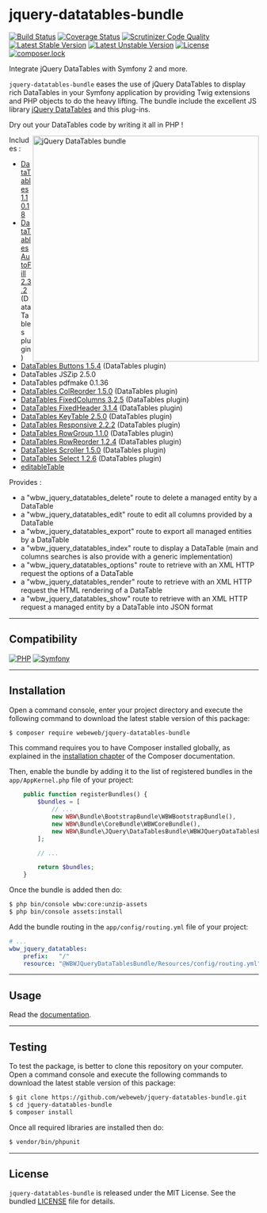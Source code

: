 jquery-datatables-bundle
========================

[![Build Status](https://img.shields.io/travis/webeweb/jquery-datatables-bundle/master.svg?style=flat-square)](https://travis-ci.org/webeweb/jquery-datatables-bundle)
[![Coverage Status](https://img.shields.io/coveralls/webeweb/jquery-datatables-bundle/master.svg?style=flat-square)](https://coveralls.io/github/webeweb/jquery-datatables-bundle?branch=master)
[![Scrutinizer Code Quality](https://img.shields.io/scrutinizer/quality/g/webeweb/jquery-datatables-bundle/master.svg?style=flat-square)](https://scrutinizer-ci.com/g/webeweb/jquery-datatables-bundle/?branch=master)
[![Latest Stable Version](https://img.shields.io/packagist/v/webeweb/jquery-datatables-bundle.svg?style=flat-square)](https://packagist.org/packages/webeweb/jquery-datatables-bundle)
[![Latest Unstable Version](https://img.shields.io/packagist/vpre/webeweb/jquery-datatables-bundle.svg?style=flat-square)](https://packagist.org/packages/webeweb/jquery-datatables-bundle)
[![License](https://img.shields.io/packagist/l/webeweb/jquery-datatables-bundle.svg?style=flat-square)](https://packagist.org/packages/webeweb/jquery-datatables-bundle)
[![composer.lock](https://img.shields.io/badge/.lock-uncommited-important.svg?style=flat-square)](https://packagist.org/packages/webeweb/jquery-datatables-bundle)

Integrate jQuery DataTables with Symfony 2 and more.

`jquery-datatables-bundle` eases the use of jQuery DataTables to display rich
DataTables in your Symfony application by providing Twig extensions and PHP
objects to do the heavy lifting. The bundle include the excellent JS library
[jQuery DataTables](https://datatables.net/) and this plug-ins.

Dry out your DataTables code by writing it all in PHP !

<img src="https://raw.githubusercontent.com/webeweb/jquery-datatables-bundle/master/Resources/doc/screenshot_readme.png" alt="jQuery DataTables bundle" align="right" height="456"/>

Includes :

- [DataTables 1.10.18](https://datatables.net/)
- [DataTables AutoFill 2.3.2](https://datatables.net/extensions/autofill/) (DataTables plugin)
- [DataTables Buttons 1.5.4](https://datatables.net/extensions/buttons/) (DataTables plugin)
- DataTables JSZip 2.5.0
- DataTables pdfmake 0.1.36
- [DataTables ColReorder 1.5.0](https://datatables.net/extensions/colreorder/) (DataTables plugin)
- [DataTables FixedColumns 3.2.5](https://datatables.net/extensions/fixedcolumns/) (DataTables plugin)
- [DataTables FixedHeader 3.1.4](https://datatables.net/extensions/fixedheader/) (DataTables plugin)
- [DataTables KeyTable 2.5.0](https://datatables.net/extensions/keytable/) (DataTables plugin)
- [DataTables Responsive 2.2.2](https://datatables.net/extensions/responsive/) (DataTables plugin)
- [DataTables RowGroup 1.1.0](https://datatables.net/extensions/rowgroup/) (DataTables plugin)
- [DataTables RowReorder 1.2.4](https://datatables.net/extensions/rowreorder/) (DataTables plugin)
- [DataTables Scroller 1.5.0](https://datatables.net/extensions/scroller/) (DataTables plugin)
- [DataTables Select 1.2.6](https://datatables.net/extensions/select/) (DataTables plugin)
- [editableTable](https://github.com/mindmup/editable-table/)

Provides :

- a "wbw_jquery_datatables_delete" route to delete a managed entity by a DataTable
- a "wbw_jquery_datatables_edit" route to edit all columns provided by a DataTable
- a "wbw_jquery_datatables_export" route to export all managed entities by a DataTable
- a "wbw_jquery_datatables_index" route to display a DataTable (main and columns searches is also provide with a generic implementation)
- a "wbw_jquery_datatables_options" route to retrieve with an XML HTTP request the options of a DataTable
- a "wbw_jquery_datatables_render" route to retrieve with an XML HTTP request the HTML rendering of a DataTable
- a "wbw_jquery_datatables_show" route to retrieve with an XML HTTP request a managed entity by a DataTable into JSON format

---

## Compatibility

[![PHP](https://img.shields.io/packagist/php-v/webeweb/jquery-datatables-bundle.svg?style=flat-square)](http://php.net)
[![Symfony](https://img.shields.io/badge/symfony-%5E2.7%7C%5E3.0%7C%5E4.0-brightness.svg?style=flat-square)](https://symfony.com)

---

## Installation

Open a command console, enter your project directory and execute the following
command to download the latest stable version of this package:

```bash
$ composer require webeweb/jquery-datatables-bundle
```

This command requires you to have Composer installed globally, as explained in
the [installation chapter](https://getcomposer.org/doc/00-intro.md) of the
Composer documentation.

Then, enable the bundle by adding it to the list of registered bundles
in the `app/AppKernel.php` file of your project:

```php
    public function registerBundles() {
        $bundles = [
            // ...
            new WBW\Bundle\BootstrapBundle\WBWBootstrapBundle(),
            new WBW\Bundle\CoreBundle\WBWCoreBundle(),
            new WBW\Bundle\JQuery\DataTablesBundle\WBWJQueryDataTablesBundle(),
        ];

        // ...

        return $bundles;
    }
```

Once the bundle is added then do:

```bash
$ php bin/console wbw:core:unzip-assets
$ php bin/console assets:install
```

Add the bundle routing in the `app/config/routing.yml` file of your project:

```yaml
# ...
wbw_jquery_datatables:
    prefix:   "/"
    resource: "@WBWJQueryDataTablesBundle/Resources/config/routing.yml"
```

---

## Usage

Read the [documentation](Resources/doc/index.md).

---

## Testing

To test the package, is better to clone this repository on your computer.
Open a command console and execute the following commands to download the latest
stable version of this package:

```bash
$ git clone https://github.com/webeweb/jquery-datatables-bundle.git
$ cd jquery-datatables-bundle
$ composer install
```

Once all required libraries are installed then do:

```bash
$ vendor/bin/phpunit
```

---

## License

`jquery-datatables-bundle` is released under the MIT License. See the bundled
[LICENSE](LICENSE) file for details.
